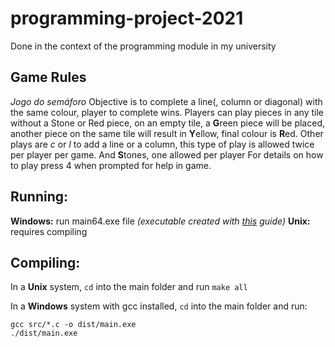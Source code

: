 # programming-project-2021
Done in the context of the programming module in my university

## Game Rules
*Jogo do semáforo*
Objective is to complete a line(, column or diagonal) with the same colour, player to complete wins.
Players can play pieces in any tile without a Stone or Red piece, on an empty tile, a **G**reen piece will be placed, another piece on the same tile will result in **Y**ellow, final colour is **R**ed.
Other plays are *c* or *l* to add a line or a column, this type of play is allowed twice per player per game.
And **S**tones, one allowed per player
For details on how to play press 4 when prompted for help in game.

## Running:
**Windows:** run main64.exe file *(executable created with [this](https://stackoverflow.com/questions/38786014/how-to-compile-executable-for-windows-with-gcc-with-linux-subsystem) guide)*
**Unix:** requires compiling

## Compiling:
In a **Unix** system, `cd` into the main folder and run `make all`

In a **Windows** system with gcc installed, `cd` into the main folder and run:
```
gcc src/*.c -o dist/main.exe
./dist/main.exe
```
